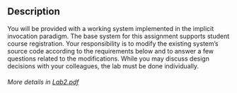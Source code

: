 ## Description

You will be provided with a working system implemented in the implicit invocation paradigm. The base
system for this assignment supports student course registration. Your responsibility is to modify the
existing system’s source code according to the requirements below and to answer a few questions
related to the modifications. While you may discuss design decisions with your colleagues, the lab must
be done individually.

###### More details in [Lab2.pdf](./Lab2.pdf)
